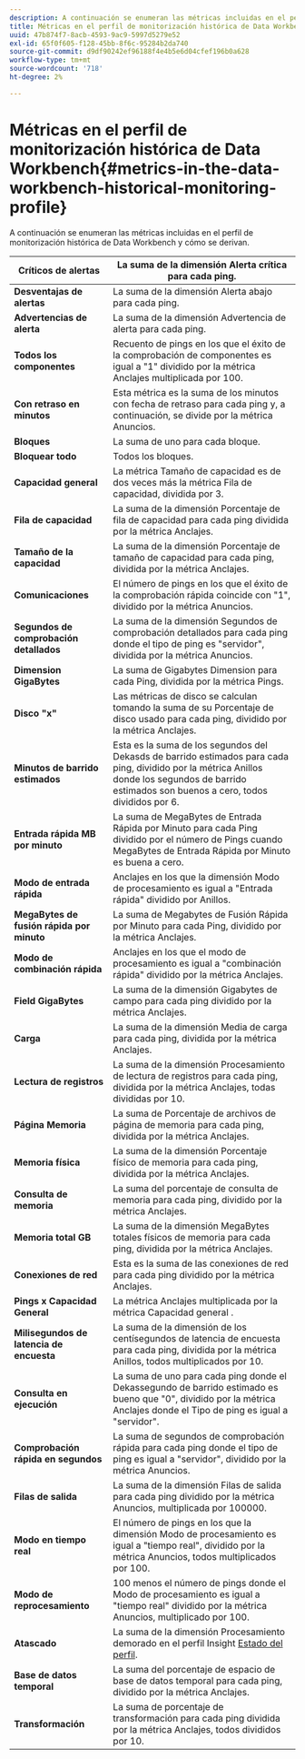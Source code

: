 ```yaml
---
description: A continuación se enumeran las métricas incluidas en el perfil de monitorización histórica de Data Workbench y cómo se derivan.
title: Métricas en el perfil de monitorización histórica de Data Workbench
uuid: 47b874f7-8acb-4593-9ac9-5997d5279e52
exl-id: 65f0f605-f128-45bb-8f6c-95284b2da740
source-git-commit: d9df90242ef96188f4e4b5e6d04cfef196b0a628
workflow-type: tm+mt
source-wordcount: '718'
ht-degree: 2%

---
```


# Métricas en el perfil de monitorización histórica de Data Workbench{#metrics-in-the-data-workbench-historical-monitoring-profile}

A continuación se enumeran las métricas incluidas en el perfil de monitorización histórica de Data Workbench y cómo se derivan.

| **Críticos de alertas** | La suma de la dimensión Alerta crítica para cada ping. |
|---|---|
| **Desventajas de alertas** | La suma de la dimensión Alerta abajo para cada ping. |
| **Advertencias de alerta** | La suma de la dimensión Advertencia de alerta para cada ping. |
| **Todos los componentes** | Recuento de pings en los que el éxito de la comprobación de componentes es igual a &quot;1&quot; dividido por la métrica Anclajes multiplicada por 100. |
| **Con retraso en minutos** | Esta métrica es la suma de los minutos con fecha de retraso para cada ping y, a continuación, se divide por la métrica Anuncios. |
| **Bloques** | La suma de uno para cada bloque. |
| **Bloquear todo** | Todos los bloques. |
| **Capacidad general** | La métrica Tamaño de capacidad es de dos veces más la métrica Fila de capacidad, dividida por 3. |
| **Fila de capacidad** | La suma de la dimensión Porcentaje de fila de capacidad para cada ping dividida por la métrica Anclajes. |
| **Tamaño de la capacidad** | La suma de la dimensión Porcentaje de tamaño de capacidad para cada ping, dividida por la métrica Anclajes. |
| **Comunicaciones** | El número de pings en los que el éxito de la comprobación rápida coincide con &quot;1&quot;, dividido por la métrica Anuncios. |
| **Segundos de comprobación detallados** | La suma de la dimensión Segundos de comprobación detallados para cada ping donde el tipo de ping es &quot;servidor&quot;, dividida por la métrica Anuncios. |
| **Dimension GigaBytes** | La suma de Gigabytes Dimension para cada Ping, dividida por la métrica Pings. |
| **Disco &quot;x&quot;** | Las métricas de disco se calculan tomando la suma de su Porcentaje de disco usado para cada ping, dividido por la métrica Anclajes. |
| **Minutos de barrido estimados** | Esta es la suma de los segundos del Dekasds de barrido estimados para cada ping, dividido por la métrica Anillos donde los segundos de barrido estimados son buenos a cero, todos divididos por 6. |
| **Entrada rápida MB por minuto** | La suma de MegaBytes de Entrada Rápida por Minuto para cada Ping dividido por el número de Pings cuando MegaBytes de Entrada Rápida por Minuto es buena a cero. |
| **Modo de entrada rápida** | Anclajes en los que la dimensión Modo de procesamiento es igual a &quot;Entrada rápida&quot; dividido por Anillos. |
| **MegaBytes de fusión rápida por minuto** | La suma de Megabytes de Fusión Rápida por Minuto para cada Ping, dividido por la métrica Anclajes. |
| **Modo de combinación rápida** | Anclajes en los que el modo de procesamiento es igual a &quot;combinación rápida&quot; dividido por la métrica Anclajes. |
| **Field GigaBytes** | La suma de la dimensión Gigabytes de campo para cada ping dividido por la métrica Anclajes. |
| **Carga** | La suma de la dimensión Media de carga para cada ping, dividida por la métrica Anclajes. |
| **Lectura de registros** | La suma de la dimensión Procesamiento de lectura de registros para cada ping, dividida por la métrica Anclajes, todas divididas por 10. |
| **Página Memoria** | La suma de Porcentaje de archivos de página de memoria para cada ping, dividida por la métrica Anclajes. |
| **Memoria física** | La suma de la dimensión Porcentaje físico de memoria para cada ping, dividida por la métrica Anclajes. |
| **Consulta de memoria** | La suma del porcentaje de consulta de memoria para cada ping, dividido por la métrica Anclajes. |
| **Memoria total GB** | La suma de la dimensión MegaBytes totales físicos de memoria para cada ping, dividida por la métrica Anclajes. |
| **Conexiones de red** | Esta es la suma de las conexiones de red para cada ping dividido por la métrica Anclajes. |
| **Pings x Capacidad General** | La métrica Anclajes multiplicada por la métrica Capacidad general . |
| **Milisegundos de latencia de encuesta** | La suma de la dimensión de los centísegundos de latencia de encuesta para cada ping, dividida por la métrica Anillos, todos multiplicados por 10. |
| **Consulta en ejecución** | La suma de uno para cada ping donde el Dekassegundo de barrido estimado es bueno que &quot;0&quot;, dividido por la métrica Anclajes donde el Tipo de ping es igual a &quot;servidor&quot;. |
| **Comprobación rápida en segundos** | La suma de segundos de comprobación rápida para cada ping donde el tipo de ping es igual a &quot;servidor&quot;, dividido por la métrica Anuncios. |
| **Filas de salida** | La suma de la dimensión Filas de salida para cada ping dividido por la métrica Anuncios, multiplicada por 100000. |
| **Modo en tiempo real** | El número de pings en los que la dimensión Modo de procesamiento es igual a &quot;tiempo real&quot;, dividido por la métrica Anuncios, todos multiplicados por 100. |
| **Modo de reprocesamiento** | 100 menos el número de pings donde el Modo de procesamiento es igual a &quot;tiempo real&quot; dividido por la métrica Anuncios, multiplicado por 100. |
| **Atascado** | La suma de la dimensión Procesamiento demorado en el perfil Insight [Estado del perfil](../../../home/monitoring-installation/monitoring-appendix/monitoring-profile-status.md#concept-d4cd7da41c8a42bab4aea25418264e64). |
| **Base de datos temporal** | La suma del porcentaje de espacio de base de datos temporal para cada ping, dividido por la métrica Anclajes. |
| **Transformación** | La suma de porcentaje de transformación para cada ping dividida por la métrica Anclajes, todos divididos por 10. |
